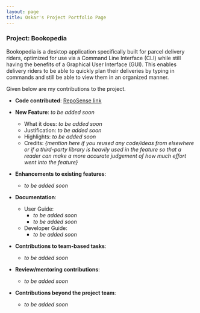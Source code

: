 ```yaml
---
layout: page
title: Oskar's Project Portfolio Page
---
```


### Project: Bookopedia

Bookopedia is a desktop application specifically built for parcel delivery riders, optimized for use via a Command Line Interface (CLI) while still having the benefits of a Graphical User Interface (GUI). This enables delivery riders to be able to quickly plan their deliveries by typing in commands and still be able to view them in an organized manner.

Given below are my contributions to the project.

* **Code contributed**: [RepoSense link](https://nus-cs2103-ay2223s2.github.io/tp-dashboard/?search=skeltons&breakdown=true&sort=groupTitle&sortWithin=title&since=2023-02-17&timeframe=commit&mergegroup=&groupSelect=groupByRepos&checkedFileTypes=docs~functional-code~test-code~other)

* **New Feature**: _to be added soon_
    * What it does: _to be added soon_
    * Justification: _to be added soon_
    * Highlights: _to be added soon_
    * Credits: *{mention here if you reused any code/ideas from elsewhere or if a third-party library is heavily used in the feature so that a reader can make a more accurate judgement of how much effort went into the feature}*

* **Enhancements to existing features**:
    * _to be added soon_

* **Documentation**:
    * User Guide:
        * _to be added soon_
        * _to be added soon_
    * Developer Guide:
        * _to be added soon_

* **Contributions to team-based tasks**:
    * _to be added soon_

* **Review/mentoring contributions**:
    * _to be added soon_

* **Contributions beyond the project team**:
    * _to be added soon_


